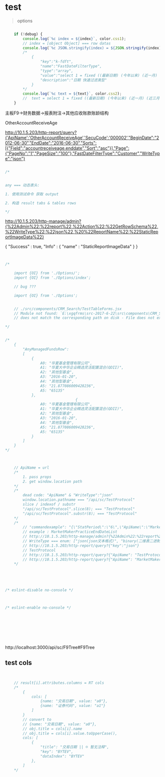 # test


> options

```js

    if (!debug) {
        console.log(`%c index = ${index}`, color.css1);
        // index = [object Object] === row datas
        console.log(`%c JSON.stringify(index) = ${JSON.stringify(index)}`, color.color_css3);
        /* 
            {
                "key":"k-fdft",
                "name":"FastDateFilterType",
                "type":"array",
                "value":"select 1 = fixed ((最新日期) (今年以来) (近一月) (近三月) (近六月) (近一年) (近二年) (近三年) (近五年) (全部) (上市以前) (上市以后) (自定义 ? datapicker ))",
                "description":"日期 快速过滤类型"
            }
        */
        console.log(`%c text = ${text}`, color.css2);
        //  text = select 1 = fixed ((最新日期) (今年以来) (近一月) (近三月) (近六月) (近一年) (近二年) (近三年) (近五年) (全部) (上市以前) (上市以后) (自定义 ? datapicker ))
    }


```



主板F9->财务数据->报表附注->其他应收账款账龄结构

OtherAccountReceiveAge


http://10.1.5.203/http-report/query?{'ApiName':'OtherAccountReceiveAge','SecuCode':'000002',"BeginDate":"2012-06-30","EndDate":"2016-06-30","Sorts":[{"Field":"accountreceiveage.enddate","Sort":"asc"}],"Page":{"PageNo":"1","PageSize":"100"},"FastDateFilterType":"Customer","WriteType":"json"}

```js

/*


any === 动态表头:

1. 使用测试命令 获取 output

2. 构造 result tabs & tables rows

*/

```






http://10.1.5.203/http-manage/admin?{%22Admin%22:%22report%22,%22Action%22:%22GetRowSchema%22,%22WriteType%22:%22json%22,%20%22ReportName%22:%22StaticReportImageData%22}


{
  "Success" : true,
  "Info" : {
    "name" : "StaticReportImageData"
  }
}








```jsx


/* 

    import {OI} from './Options/';
    import {OI} from './Options/index';

    // bug ???

    import {OI} from './Options';


    // ./src/components/CRM_Search/TestTableForms.jsx
    // Module not found: `E:\xgqfrms\src-2017-6-22\src\components\CRM_Search\Options.json` 
    // does not match the corresponding path on disk - File does not exist.

*/


/*
    {
        "AnyManagedFundsRow":
        [
            {
                A0: "华夏基金管理有限公司",
                A1: "华夏大中华企业精选灵活配置混合(QDII)",
                A2: "其他型基金",
                A3: "2016-01-20",
                A4: "其他型基金",
                A5: "21.877086009428236",
                A5: "65135"
            },
                                {
                A0: "华夏基金管理有限公司",
                A1: "华夏大中华企业精选灵活配置混合(QDII)",
                A2: "其他型基金",
                A3: "2016-01-20",
                A4: "其他型基金",
                A5: "21.877086009428236",
                A5: "65135"
            }
        ]
    }
*/



    // ApiName = url
    /* 
        1. pass props
        2. get window.location path
    */
    /* 
        dead code: "ApiName" & "WriteType":"json"
        window.location.pathname === "/api/sc/TestProtocol"
        slice / indexof / substr
        "/api/sc/TestProtocol".slice(8); === "TestProtocol"
        "/api/sc/TestProtocol".substr(8); === "TestProtocol"
    */
    /* 
        // "commandexample": "{\"StatPeriod\":\"6\",\"ApiName\":\"MarketMakerPracticeEndDateList\"}",
        // example : MarketMakerPracticeEndDateList
        // http://10.1.5.203/http-manage/admin?{%22Admin%22:%22report%22,%22Action%22:%22GetSchema%22,%22WriteType%22:%22json%22,%20%22ReportName%22:%22MarketMakerPracticeEndDateList%22}
        // WriteType === enum: ["json(json文本格式)", "binary(二维表二进制格式)"]
        // http://10.1.5.203/http-report/query?{"key":"json"}
        // TestProtocol
        // http://10.1.5.203/http-report/query?{"ApiName": "TestProtocol", "WriteType":"json"}
        // http://10.1.5.203/http-report/query?{"ApiName": "MarketMakerPracticeEndDateList", "StatPeriod": "6", "WriteType":"json"}
    */





/* eslint-disable no-console */



/* eslint-enable no-console */









```











http://localhost:3000/api/sc/F9Tree#F9Tree






## test cols


```js


    // result[i].attributes.columns = RT cols
    /* 
        {
            cols: [
                {name: "交易日期", value: "a0"},
                {name: "证券代码", value: "a1"}
            ]
        }
        // convert to
        // {name: "交易日期", value: "a0"},
        // obj.title = cols[i].name
        // obj.title = cols[i].value.toUpperCase(),
        cols: [
            {
                "title": "交易日期 || ☹️ 暂无注释",
                "key": "BYTEV",
                "dataIndex": "BYTEV"
            },
        ]
    */

```


